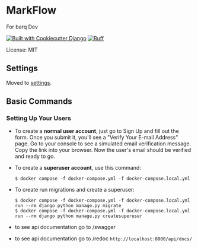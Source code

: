 # MarkFlow

For barq Dev

[![Built with Cookiecutter Django](https://img.shields.io/badge/built%20with-Cookiecutter%20Django-ff69b4.svg?logo=cookiecutter)](https://github.com/cookiecutter/cookiecutter-django/)
[![Ruff](https://img.shields.io/endpoint?url=https://raw.githubusercontent.com/astral-sh/ruff/main/assets/badge/v2.json)](https://github.com/astral-sh/ruff)

License: MIT

## Settings

Moved to [settings](https://cookiecutter-django.readthedocs.io/en/latest/1-getting-started/settings.html).

## Basic Commands

### Setting Up Your Users

- To create a **normal user account**, just go to Sign Up and fill out the form. Once you submit it, you'll see a "Verify Your E-mail Address" page. Go to your console to see a simulated email verification message. Copy the link into your browser. Now the user's email should be verified and ready to go.

- To create a **superuser account**, use this command:

      $ docker compose -f docker-compose.yml -f docker-compose.local.yml
- To create run migrations and create a superuser:

      $ docker compose -f docker-compose.yml -f docker-compose.local.yml run --rm django python manage.py migrate
      $ docker compose -f docker-compose.yml -f docker-compose.local.yml run --rm django python manage.py createsuperuser


- to see api documentation go to /swagger
- to see api documentation go to /redoc
      ```http://localhost:8000/api/docs/```
